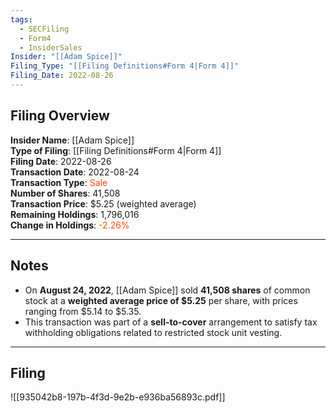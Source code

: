 ```yaml
---
tags:
  - SECFiling
  - Form4
  - InsiderSales
Insider: "[[Adam Spice]]"
Filing_Type: "[[Filing Definitions#Form 4|Form 4]]"
Filing_Date: 2022-08-26
---
```

## Filing Overview

**Insider Name**: [[Adam Spice]]  
**Type of Filing**: [[Filing Definitions#Form 4|Form 4]]  
**Filing Date**: 2022-08-26  
**Transaction Date**: 2022-08-24  
**Transaction Type**: <span style="color:orangered">Sale</span>  
**Number of Shares**: 41,508  
**Transaction Price**: $5.25 (weighted average)  
**Remaining Holdings**: 1,796,016  
**Change in Holdings**: <span style="color:orangered">-2.26%</span>  

---

## Notes

- On **August 24, 2022**, [[Adam Spice]] sold **41,508 shares** of common stock at a **weighted average price of $5.25** per share, with prices ranging from $5.14 to $5.35.
- This transaction was part of a **sell-to-cover** arrangement to satisfy tax withholding obligations related to restricted stock unit vesting.

---

## Filing

![[935042b8-197b-4f3d-9e2b-e936ba56893c.pdf]]
